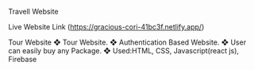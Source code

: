Travell Website

Live Website Link (https://gracious-cori-41bc3f.netlify.app/)


Tour Website
❖ Tour Website.
❖ Authentication Based Website.
❖ User can easily buy any Package.
❖ Used:HTML, CSS, Javascript(react js), Firebase
